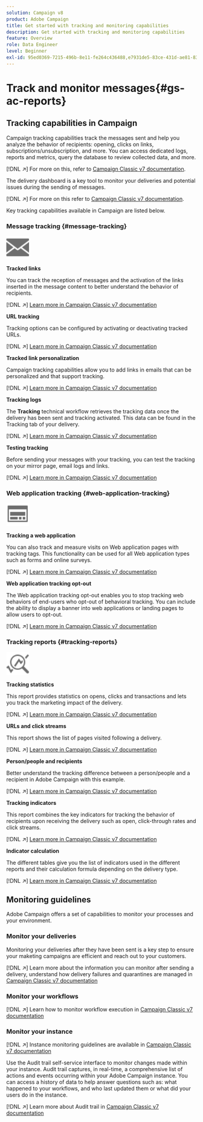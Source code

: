 ```yaml
---
solution: Campaign v8
product: Adobe Campaign
title: Get started with tracking and monitoring capabilities
description: Get started with tracking and monitoring capabilities
feature: Overview
role: Data Engineer
level: Beginner
exl-id: 95ed0369-7215-496b-8e11-fe264c436488,e7931de5-83ce-431d-ae81-83793d257550
---
```

# Track and monitor messages{#gs-ac-reports}

## Tracking capabilities in Campaign

Campaign tracking capabilities track the messages sent and  help you analyze the behavior of recipients: opening, clicks on links, subscriptions/unsubscription, and more. You can access dedicated logs, reports and metrics, query the database to review collected data, and more.  

[!DNL :arrow_upper_right:]  For more on this, refer to [Campaign Classic v7 documentation](https://experienceleague.adobe.com/docs/campaign-classic/using/getting-started/profile-management/editing-a-profile.html?lang=en#tracking-tab).

The delivery dashboard is a key tool to monitor your deliveries and potential issues during the sending of messages. 

[!DNL :arrow_upper_right:] For more on this refer to [Campaign Classic v7 documentation](https://experienceleague.adobe.com/docs/campaign-classic/using/sending-messages/monitoring-deliveries/delivery-dashboard.html?lang=en#sending-messages).

Key tracking capabilities available in Campaign are listed below.

### Message tracking {#message-tracking}

<img src="assets/do-not-localize/icon-message-tracking.svg" width="60px">

**Tracked links**

You can track the reception of messages and the activation of the links inserted in the message content to better understand the behavior of recipients.

[!DNL :arrow_upper_right:] [Learn more in Campaign Classic v7 documentation](https://experienceleague.adobe.com/docs/campaign-classic/using/sending-messages/tracking-messages/how-to-configure-tracked-links.html?lang=en#sending-messages)

**URL tracking**

Tracking options can be configured by activating or deactivating tracked URLs. 

[!DNL :arrow_upper_right:] [Learn more in Campaign Classic v7 documentation](https://experienceleague.adobe.com/docs/campaign-classic/using/sending-messages/tracking-messages/personalizing-url-tracking.html?lang=en#sending-messages)


**Tracked link personalization**

Campaign tracking capabilities allow you to add links in emails that can be personalized and that support tracking. 

[!DNL :arrow_upper_right:] [Learn more in Campaign Classic v7 documentation](https://experienceleague.adobe.com/docs/campaign-classic/using/sending-messages/tracking-messages/tracking-personalized-links/tracking-personalized-links.html?lang=en#sending-messages)

**Tracking logs**

The **Tracking** technical workflow retrieves the tracking data once the delivery has been sent and tracking activated. This data can be found in the Tracking tab of your delivery. 

[!DNL :arrow_upper_right:] [Learn more in Campaign Classic v7 documentation](https://experienceleague.adobe.com/docs/campaign-classic/using/sending-messages/tracking-messages/accessing-the-tracking-logs.html?lang=en#sending-messages)

**Testing tracking**

Before sending your messages with your tracking, you can test the tracking on your mirror page, email logs and links. 

[!DNL :arrow_upper_right:] [Learn more in Campaign Classic v7 documentation](https://experienceleague.adobe.com/docs/campaign-classic/using/sending-messages/tracking-messages/testing-tracking.html?lang=en#sending-messages)

### Web application tracking {#web-application-tracking}

<img src="assets/do-not-localize/icon-web-app.svg" width="60px">

**Tracking a web application**

You can also track and measure visits on Web application pages with tracking tags. This functionality can be used for all Web application types such as forms and online surveys. 

[!DNL :arrow_upper_right:] [Learn more in Campaign Classic v7 documentation](https://experienceleague.adobe.com/docs/campaign-classic/using/designing-content/web-applications/tracking-a-web-application.html?lang=en#designing-content)

**Web application tracking opt-out**

The Web application tracking opt-out enables you to stop tracking web behaviors of end-users who opt-out of behavioral tracking. You can include the ability to display a banner into web applications or landing pages to allow users to opt-out. 

[!DNL :arrow_upper_right:] [Learn more in Campaign Classic v7 documentation](https://experienceleague.adobe.com/docs/campaign-classic/using/designing-content/web-applications/web-application-tracking-opt-out.html?lang=en#designing-content)

### Tracking reports {#tracking-reports}

<img src="assets/do-not-localize/icon_monitor.svg" width="60px">

**Tracking statistics**

This report provides statistics on opens, clicks and transactions and lets you track the marketing impact of the delivery. 

[!DNL :arrow_upper_right:] [Learn more in Campaign Classic v7 documentation](https://experienceleague.adobe.com/docs/campaign-classic/using/sending-messages/tracking-messages/about-message-tracking.html?lang=en#tracking-reports)

**URLs and click streams**

This report shows the list of pages visited following a delivery. 

[!DNL :arrow_upper_right:] [Learn more in Campaign Classic v7 documentation](https://experienceleague.adobe.com/docs/campaign-classic/using/reporting/reports-on-deliveries/delivery-reports.html?lang=en#urls-and-click-streams)

**Person/people and recipients**

Better understand the tracking difference between a person/people and a recipient in Adobe Campaign with this example. 

[!DNL :arrow_upper_right:] [Learn more in Campaign Classic v7 documentation](https://experienceleague.adobe.com/docs/campaign-classic/using/reporting/reports-on-deliveries/person-people-recipients.html?lang=en#reporting)

**Tracking indicators**

This report combines the key indicators for tracking the behavior of recipients upon receiving the delivery such as open, click-through rates and click streams.

[!DNL :arrow_upper_right:] [Learn more in Campaign Classic v7 documentation](https://experienceleague.adobe.com/docs/campaign-classic/using/reporting/reports-on-deliveries/delivery-reports.html?lang=en#reporting)

**Indicator calculation**

The different tables give you the list of indicators used in the different reports and their calculation formula depending on the delivery type. 

[!DNL :arrow_upper_right:] [Learn more in Campaign Classic v7 documentation](https://experienceleague.adobe.com/docs/campaign-classic/using/reporting/reports-on-deliveries/indicator-calculation.html?lang=en#reporting)

## Monitoring guidelines

Adobe Campaign offers a set of capabilities to monitor your processes and your environment.

### Monitor your deliveries

Monitoring your deliveries after they have been sent is a key step to ensure your maketing campaigns are efficient and reach out to your customers.

[!DNL :arrow_upper_right:] Learn more about the information you can monitor after sending a delivery, understand how delivery failures and quarantines are managed in [Campaign Classic v7 documentation](https://experienceleague.adobe.com/docs/campaign-classic/using/sending-messages/monitoring-deliveries/about-delivery-monitoring.html?lang=en#sending-messages)

### Monitor your workflows

[!DNL :arrow_upper_right:] Learn how to monitor workflow execution in  [Campaign Classic v7 documentation](https://experienceleague.adobe.com/docs/campaign-classic/using/automating-with-workflows/monitoring-workflows/monitoring-workflow-execution.html?lang=en#automating-with-workflows)

### Monitor your instance

[!DNL :arrow_upper_right:] Instance monitoring guidelines are available in [Campaign Classic v7 documentation](https://experienceleague.adobe.com/docs/campaign-classic/using/monitoring-campaign-classic/introduction/monitoring-guidelines.html?lang=en#monitoring-campaign-classic)

Use the Audit trail self-service interface to monitor changes made within your instance. Audit trail captures, in real-time, a comprehensive list of actions and events occurring within your Adobe Campaign instance. You can access a history of data to help answer questions such as: what happened to your workflows, and who last updated them or what did your users do in the instance.

[!DNL :arrow_upper_right:] Learn more about Audit trail in  [Campaign Classic v7 documentation](https://experienceleague.adobe.com/docs/campaign-classic/using/monitoring-campaign-classic/production-procedures/audit-trail.html?lang=en#accessing-audit-trail)
